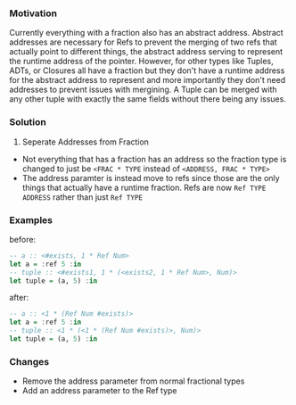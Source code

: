### Motivation

Currently everything with a fraction also has an abstract address. Abstract addresses are necessary for Refs to prevent the merging of two refs that actually point to different things, the abstract address serving to represent the runtime address of the pointer. However, for other types like Tuples, ADTs, or Closures all have a fraction but they don't have a runtime address for the abstract address to represent and more importantly they don't need addresses to prevent issues with mergining. A Tuple can be merged with any other tuple with exactly the same fields without there being any issues.

### Solution

1. Seperate Addresses from Fraction
- Not everything that has a fraction has an address so the fraction type is changed to just be  ```<FRAC * TYPE``` instead of ```<ADDRESS, FRAC * TYPE>``` 
- The address paramter is instead move to refs since those are the only things that actually have a runtime fraction. Refs are now ```Ref TYPE ADDRESS``` rather than just ```Ref TYPE```

### Examples

before:
```hs
-- a :: <#exists, 1 * Ref Num>
let a = :ref 5 :in
-- tuple :: <#exists1, 1 * (<exists2, 1 * Ref Num>, Num)>
let tuple = (a, 5) :in
```

after:
```hs
-- a :: <1 * (Ref Num #exists)>
let a = :ref 5 :in
-- tuple :: <1 * (<1 * (Ref Num #exists)>, Num)>
let tuple = (a, 5) :in
```

### Changes
- Remove the address parameter from normal fractional types
- Add an address parameter to the Ref type